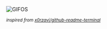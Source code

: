 <div align="justify">
<picture>
    <source media="(prefers-color-scheme: dark)" srcset="https://i.ibb.co/4gd13m21/output-gif.gif">
    <source media="(prefers-color-scheme: light)" srcset="https://i.ibb.co/4gd13m21/output-gif.gif">
    <img alt="GIFOS" src="https://i.ibb.co/4gd13m21/output-gif.gif">
</picture>

<sub><i>inspired from [x0rzavi/github-readme-terminal](https://github.com/x0rzavi/github-readme-terminal)</i></sub>

</div>

<!-- Image deletion URL: https://ibb.co/n8CPtgBP/0f7b169ba90c44c253f73bff804c39f3 -->